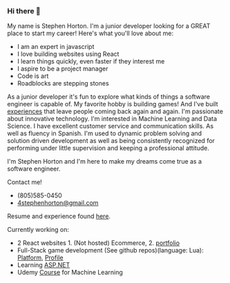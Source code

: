 ### Hi there 👋

<!--
**StephenSHorton/StephenSHorton** is a ✨ _special_ ✨ repository because its `README.md` (this file) appears on your GitHub profile.

Here are some ideas to get you started:

- 🔭 I’m currently working on ...
- 🌱 I’m currently learning ...
- 👯 I’m looking to collaborate on ...
- 🤔 I’m looking for help with ...
- 💬 Ask me about ...
- 📫 How to reach me: ...
- 😄 Pronouns: ...
- ⚡ Fun fact: ...
-->

My name is Stephen Horton. I'm a junior developer looking for a GREAT place to start my career! Here's what you'll love about me:

- I am an expert in javascript
- I love building websites using React
- I learn things quickly, even faster if they interest me
- I aspire to be a project manager
- Code is art
- Roadblocks are stepping stones

As a junior developer it's fun to explore what kinds of things a software engineer is capable of. My favorite hobby is building games! And I've built [experiences](https://www.roblox.com/games/2057709189/Shrink-Grow-SIMULATOR#!/game-instances) that leave people coming back again and again. I'm passionate about innovative technology. I'm interested in Machine Learning and Data Science. I have excellent customer service and communication skills. As well as fluency in Spanish. I'm used to dynamic problem solving and solution driven development as well as being consistently recognized for performing under little supervision and keeping a professional attitude.

I'm Stephen Horton and I'm here to make my dreams come true as a software engineer.

Contact me!
- (805)585-0450
- 4stephenhorton@gmail.com

Resume and experience found [here](https://www.linkedin.com/in/stephenshorton).

Currently working on:
- 2 React websites 1. (Not hosted) Ecommerce, 2. [portfolio](https://arkanghellrecordsportfolio.netlify.app/)
- Full-Stack game development (See github repos)(language: Lua): [Platform](https://www.roblox.com/create), [Profile](https://www.roblox.com/users/1822006/profile)
- Learning [ASP.NET](https://dotnet.microsoft.com/learn/aspnet/hello-world-tutorial/intro)  
- Udemy [Course](https://www.udemy.com/course/machinelearning/) for Machine Learning
